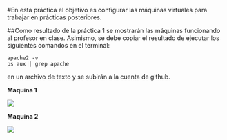 #En esta práctica el objetivo es configurar las máquinas virtuales para trabajar en
prácticas posteriores.

##Como resultado de la práctica 1 se mostrarán las máquinas funcionando al profesor en
clase. Asimismo, se debe copiar el resultado de ejecutar los siguientes comandos en
el terminal:
```
apache2 -v
ps aux | grep apache
```
en un archivo de texto y se subirán a la cuenta de github.

**Maquina 1**

![](http://i.imgur.com/jtcHxXX.png)

**Maquina 2**

![](http://i.imgur.com/ViqqTd1.png)
